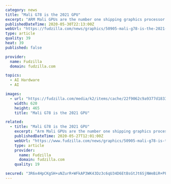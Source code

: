 ```yaml
---
category: news
title: "Mali G78 is the 2021 GPU"
excerpt: "ARM Mali GPUs are the number one shipping graphics processor covering gaming, XR, AI, and entertainment. ARM shared with us the updated GPU roadmap and introduced Mali-G78. Mali GPUs are used in about 85 percent of smart TVs and 50 percent of smartphones."
publishedDateTime: 2020-05-30T22:13:00Z
webUrl: "https://fudzilla.com/news/graphics/50905-mali-g78-is-the-2021-gpu"
type: article
quality: 39
heat: 39
published: false

provider:
  name: Fudzilla
  domain: fudzilla.com

topics:
  - AI Hardware
  - AI

images:
  - url: "https://fudzilla.com/media/k2/items/cache/22f9062c9a9377d183301b93eff97d5e_L.jpg"
    width: 620
    height: 465
    title: "Mali G78 is the 2021 GPU"

related:
  - title: "Mali G78 is the 2021 GPU"
    excerpt: "Arm Mali GPUs are the number one shipping graphics processor covering gaming, XR, AI, and entertainment. ARM shared with us the updated GPU roadmap and introduced Mali-G78. Mali GPUs are used in about 85 percent smart TVs and 50 percent smartphones."
    publishedDateTime: 2020-05-27T12:01:00Z
    webUrl: "https://www.fudzilla.com/news/graphics/50905-mali-g78-is-the-2021-gpu"
    type: article
    provider:
      name: Fudzilla
      domain: fudzilla.com
    quality: 19

secured: "3R6x4HpCKgSH+uNZurR+WFkAP3WK43Dz3c6qU34D6EtBsGtJt6SjNWeBiR+PFJEaFPJ0p7LsTnXsmlcXjhIUQJWc6R4uamptviKOF+QtWqkniXyh9kfUUkQyF9bMhQ+CxfYwTO477c69/CC/AAR7yiz/pl358GCVRj9RYq1FWF1mSO5Mji5VH1mlnoHCcoyMKp40pidPjMlwChEYi5+H+bNXmYstvJn/AP2wIFgefL/Zb/bqjjZy7XkQpnEMIPLtFaEp1Wl6VNo8HZ+JBlSQM/1PyIL4PrNowatmFAO5uPSOwwMTyy0GMs/LEYXEQwkhjBiQ1jaCJJgYqxEQKLdHphGWwnGhSy5dKdimBHr1J57UdqDptcU9u3BuAaF2T6WfliSTFU7obbaZB0/mWQRCE2Bf3ecbjQtfjoQUDhYABwU3FUXQfHoaHzVZFCWe1m4Vgf+KXWKwu/1YLzWiSiW4pMJEWfLP1CuOYTDLfAX809o=;EmoSosOKiNu23LvwEznbZg=="
---
```


